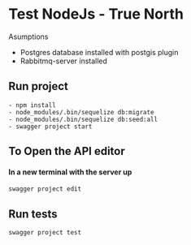# Test NodeJs - True North
Asumptions
- Postgres database installed with postgis plugin
- Rabbitmq-server installed

## Run project
```
- npm install
- node_modules/.bin/sequelize db:migrate
- node_modules/.bin/sequelize db:seed:all
- swagger project start
```

## To Open the API editor
#### In a new terminal with the server up
```
swagger project edit
```
## Run tests
```
swagger project test
```
